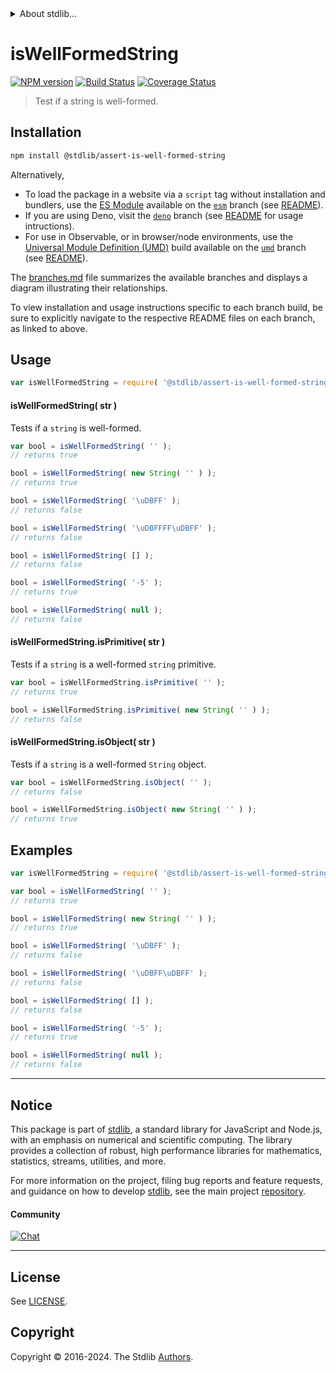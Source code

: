 <!--

@license Apache-2.0

Copyright (c) 2024 The Stdlib Authors.

Licensed under the Apache License, Version 2.0 (the "License");
you may not use this file except in compliance with the License.
You may obtain a copy of the License at

   http://www.apache.org/licenses/LICENSE-2.0

Unless required by applicable law or agreed to in writing, software
distributed under the License is distributed on an "AS IS" BASIS,
WITHOUT WARRANTIES OR CONDITIONS OF ANY KIND, either express or implied.
See the License for the specific language governing permissions and
limitations under the License.

-->


<details>
  <summary>
    About stdlib...
  </summary>
  <p>We believe in a future in which the web is a preferred environment for numerical computation. To help realize this future, we've built stdlib. stdlib is a standard library, with an emphasis on numerical and scientific computation, written in JavaScript (and C) for execution in browsers and in Node.js.</p>
  <p>The library is fully decomposable, being architected in such a way that you can swap out and mix and match APIs and functionality to cater to your exact preferences and use cases.</p>
  <p>When you use stdlib, you can be absolutely certain that you are using the most thorough, rigorous, well-written, studied, documented, tested, measured, and high-quality code out there.</p>
  <p>To join us in bringing numerical computing to the web, get started by checking us out on <a href="https://github.com/stdlib-js/stdlib">GitHub</a>, and please consider <a href="https://opencollective.com/stdlib">financially supporting stdlib</a>. We greatly appreciate your continued support!</p>
</details>

# isWellFormedString

[![NPM version][npm-image]][npm-url] [![Build Status][test-image]][test-url] [![Coverage Status][coverage-image]][coverage-url] <!-- [![dependencies][dependencies-image]][dependencies-url] -->

> Test if a string is well-formed.

<section class="installation">

## Installation

```bash
npm install @stdlib/assert-is-well-formed-string
```

Alternatively,

-   To load the package in a website via a `script` tag without installation and bundlers, use the [ES Module][es-module] available on the [`esm`][esm-url] branch (see [README][esm-readme]).
-   If you are using Deno, visit the [`deno`][deno-url] branch (see [README][deno-readme] for usage intructions).
-   For use in Observable, or in browser/node environments, use the [Universal Module Definition (UMD)][umd] build available on the [`umd`][umd-url] branch (see [README][umd-readme]).

The [branches.md][branches-url] file summarizes the available branches and displays a diagram illustrating their relationships.

To view installation and usage instructions specific to each branch build, be sure to explicitly navigate to the respective README files on each branch, as linked to above.

</section>

<section class="usage">

## Usage

```javascript
var isWellFormedString = require( '@stdlib/assert-is-well-formed-string' );
```

#### isWellFormedString( str )

Tests if a `string` is well-formed.

<!-- eslint-disable no-new-wrappers -->

```javascript
var bool = isWellFormedString( '' );
// returns true

bool = isWellFormedString( new String( '' ) );
// returns true

bool = isWellFormedString( '\uDBFF' );
// returns false

bool = isWellFormedString( '\uDBFFFF\uDBFF' );
// returns false

bool = isWellFormedString( [] );
// returns false

bool = isWellFormedString( '-5' );
// returns true

bool = isWellFormedString( null );
// returns false
```

#### isWellFormedString.isPrimitive( str )

Tests if a `string` is a well-formed `string` primitive.

<!-- eslint-disable no-new-wrappers -->

```javascript
var bool = isWellFormedString.isPrimitive( '' );
// returns true

bool = isWellFormedString.isPrimitive( new String( '' ) );
// returns false
```

#### isWellFormedString.isObject( str )

Tests if a `string` is a well-formed `String` object.

<!-- eslint-disable no-new-wrappers -->

```javascript
var bool = isWellFormedString.isObject( '' );
// returns false

bool = isWellFormedString.isObject( new String( '' ) );
// returns true
```

</section>

<!-- /.usage -->

<section class="examples">

## Examples

<!-- eslint-disable no-new-wrappers -->

<!-- eslint no-undef: "error" -->

```javascript
var isWellFormedString = require( '@stdlib/assert-is-well-formed-string' );

var bool = isWellFormedString( '' );
// returns true

bool = isWellFormedString( new String( '' ) );
// returns true

bool = isWellFormedString( '\uDBFF' );
// returns false

bool = isWellFormedString( '\uDBFF\uDBFF' );
// returns false

bool = isWellFormedString( [] );
// returns false

bool = isWellFormedString( '-5' );
// returns true

bool = isWellFormedString( null );
// returns false
```

</section>

<!-- /.examples -->

<!-- Section for related `stdlib` packages. Do not manually edit this section, as it is automatically populated. -->

<section class="related">


</section>

<!-- /.related -->

<!-- Section for all links. Make sure to keep an empty line after the `section` element and another before the `/section` close. -->


<section class="main-repo" >

* * *

## Notice

This package is part of [stdlib][stdlib], a standard library for JavaScript and Node.js, with an emphasis on numerical and scientific computing. The library provides a collection of robust, high performance libraries for mathematics, statistics, streams, utilities, and more.

For more information on the project, filing bug reports and feature requests, and guidance on how to develop [stdlib][stdlib], see the main project [repository][stdlib].

#### Community

[![Chat][chat-image]][chat-url]

---

## License

See [LICENSE][stdlib-license].


## Copyright

Copyright &copy; 2016-2024. The Stdlib [Authors][stdlib-authors].

</section>

<!-- /.stdlib -->

<!-- Section for all links. Make sure to keep an empty line after the `section` element and another before the `/section` close. -->

<section class="links">

[npm-image]: http://img.shields.io/npm/v/@stdlib/assert-is-well-formed-string.svg
[npm-url]: https://npmjs.org/package/@stdlib/assert-is-well-formed-string

[test-image]: https://github.com/stdlib-js/assert-is-well-formed-string/actions/workflows/test.yml/badge.svg?branch=main
[test-url]: https://github.com/stdlib-js/assert-is-well-formed-string/actions/workflows/test.yml?query=branch:main

[coverage-image]: https://img.shields.io/codecov/c/github/stdlib-js/assert-is-well-formed-string/main.svg
[coverage-url]: https://codecov.io/github/stdlib-js/assert-is-well-formed-string?branch=main

<!--

[dependencies-image]: https://img.shields.io/david/stdlib-js/assert-is-well-formed-string.svg
[dependencies-url]: https://david-dm.org/stdlib-js/assert-is-well-formed-string/main

-->

[chat-image]: https://img.shields.io/gitter/room/stdlib-js/stdlib.svg
[chat-url]: https://app.gitter.im/#/room/#stdlib-js_stdlib:gitter.im

[stdlib]: https://github.com/stdlib-js/stdlib

[stdlib-authors]: https://github.com/stdlib-js/stdlib/graphs/contributors

[umd]: https://github.com/umdjs/umd
[es-module]: https://developer.mozilla.org/en-US/docs/Web/JavaScript/Guide/Modules

[deno-url]: https://github.com/stdlib-js/assert-is-well-formed-string/tree/deno
[deno-readme]: https://github.com/stdlib-js/assert-is-well-formed-string/blob/deno/README.md
[umd-url]: https://github.com/stdlib-js/assert-is-well-formed-string/tree/umd
[umd-readme]: https://github.com/stdlib-js/assert-is-well-formed-string/blob/umd/README.md
[esm-url]: https://github.com/stdlib-js/assert-is-well-formed-string/tree/esm
[esm-readme]: https://github.com/stdlib-js/assert-is-well-formed-string/blob/esm/README.md
[branches-url]: https://github.com/stdlib-js/assert-is-well-formed-string/blob/main/branches.md

[stdlib-license]: https://raw.githubusercontent.com/stdlib-js/assert-is-well-formed-string/main/LICENSE

<!-- <related-links> -->


<!-- </related-links> -->

</section>

<!-- /.links -->
